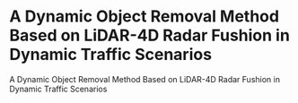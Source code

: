 # A Dynamic Object Removal Method Based on LiDAR-4D Radar Fushion in  Dynamic Traffic Scenarios
 A Dynamic Object Removal Method Based on LiDAR-4D Radar Fushion in  Dynamic Traffic Scenarios
